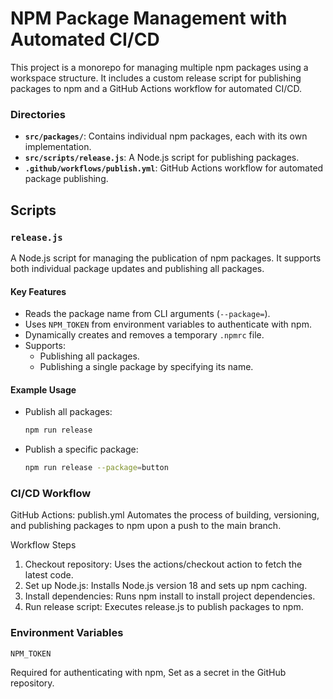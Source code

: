 # NPM Package Management with Automated CI/CD

This project is a monorepo for managing multiple npm packages using a workspace structure. It includes a custom release script for publishing packages to npm and a GitHub Actions workflow for automated CI/CD.


### Directories
- **`src/packages/`**: Contains individual npm packages, each with its own implementation.
- **`src/scripts/release.js`**: A Node.js script for publishing packages.
- **`.github/workflows/publish.yml`**: GitHub Actions workflow for automated package publishing.

## Scripts

### `release.js`
A Node.js script for managing the publication of npm packages. It supports both individual package updates and publishing all packages.

#### Key Features
- Reads the package name from CLI arguments (`--package=`).
- Uses `NPM_TOKEN` from environment variables to authenticate with npm.
- Dynamically creates and removes a temporary `.npmrc` file.
- Supports:
    - Publishing all packages.
    - Publishing a single package by specifying its name.

#### Example Usage
- Publish all packages:
  ```bash
  npm run release

- Publish a specific package:
  ```bash
  npm run release --package=button


### CI/CD Workflow
GitHub Actions: publish.yml
Automates the process of building, versioning, and publishing packages to npm upon a push to the main branch.

Workflow Steps
1. Checkout repository: Uses the actions/checkout action to fetch the latest code.
2. Set up Node.js: Installs Node.js version 18 and sets up npm caching. 
3. Install dependencies: Runs npm install to install project dependencies. 
4. Run release script: Executes release.js to publish packages to npm.

### Environment Variables
```NPM_TOKEN```

Required for authenticating with npm, Set as a secret in the GitHub repository.